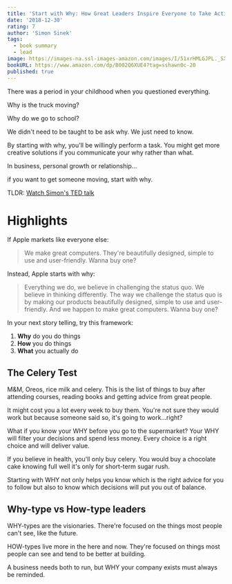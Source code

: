 ```yaml
---
title: 'Start with Why: How Great Leaders Inspire Everyone to Take Action'
date: '2018-12-30'
rating: 7
author: 'Simon Sinek'
tags:
  - book summary
  - lead
image: https://images-na.ssl-images-amazon.com/images/I/51xrHMLGJPL._SX330_BO1,204,203,200_.jpg
bookURL: https://www.amazon.com/dp/B002Q6XUE4?tag=sshawn0c-20
published: true
---
```


There was a period in your childhood when you questioned everything.

Why is the truck moving?

Why do we go to school?

We didn't need to be taught to be ask why. We just need to know.

By starting with why, you'll be willingly perform a task. You might get more creative solutions if you communicate your why rather than what.

In business, personal growth or relationship...

if you want to get someone moving, start with why.

TLDR: [Watch Simon's TED talk](https://www.ted.com/talks/simon_sinek_how_great_leaders_inspire_action?language=en)

# Highlights

If Apple markets like everyone else:

> We make great computers. They're beautifully designed, simple to use and user-friendly. Wanna buy one?

Instead, Apple starts with why:

> Everything we do, we believe in challenging the status quo. We believe in thinking differently. The way we challenge the status quo is by making our products beautifully designed, simple to use and user-friendly. And we happen to make great computers. Wanna buy one?

In your next story telling, try this framework:

1. **Why** do you do things
2. **How** you do things
3. **What** you actually do

## The Celery Test

M&M, Oreos, rice milk and celery. This is the list of things to buy after attending courses, reading books and getting advice from great people.

It might cost you a lot every week to buy them. You're not sure they would work but because someone said so, it's going to work...right?

What if you know your WHY before you go to the supermarket? Your WHY will filter your decisions and spend less money. Every choice is a right choice and will deliver value.

If you believe in health, you'll only buy celery. You would buy a chocolate cake knowing full well it's only for short-term sugar rush.

Starting with WHY not only helps you know which is the right advice for you to follow but also to know which decisions will put you out of balance.

## Why-type vs How-type leaders

WHY-types are the visionaries. There're focused on the things most people can't see, like the future.

HOW-types live more in the here and now. They're focused on things most people can see and tend to be better at building.

A business needs both to run, but WHY your company exists must always be reminded.
